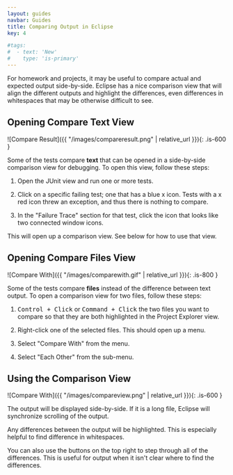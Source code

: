 ```yaml
---
layout: guides
navbar: Guides
title: Comparing Output in Eclipse
key: 4

#tags:
#  - text: 'New'
#    type: 'is-primary'
---
```


For homework and projects, it may be useful to compare actual and expected output side-by-side. Eclipse has a nice comparison view that will align the different outputs and highlight the differences, even differences in whitespaces that may be otherwise difficult to see.

## Opening Compare Text View

![Compare Result]({{ "/images/compareresult.png" | relative_url }}){: .is-600 }


Some of the tests compare **text** that can be opened in a side-by-side comparison view for debugging. To open this view, follow these steps:

  1. Open the JUnit view and run one or more tests.

  1. Click on a specific failing test; one that has a <i class="fas fa-times-square" style="color:#4A6595;"></i> blue x icon. Tests with a <i class="fas fa-times-square" style="color:#8C4641;"></i> x red icon threw an exception, and thus there is nothing to compare.

  2. In the "Failure Trace" section for that test, click the icon that looks like two connected <i class="far fa-window-maximize"></i> window icons.

This will open up a comparison view. See below for how to use that view.

## Opening Compare Files View

![Compare With]({{ "/images/comparewith.gif" | relative_url }}){: .is-800 }

Some of the tests compare **files** instead of the difference between text output. To open a comparison view for two files, follow these steps:

  1. <kbd>Control + Click</kbd> or <kbd>Command + Click</kbd> the two files you want to compare so that they are both highlighted in the Project Explorer view.

  2. Right-click one of the selected files. This should open up a menu.

  3. Select "Compare With" from the menu.

  4. Select "Each Other" from the sub-menu.

## Using the Comparison View

![Compare With]({{ "/images/compareview.png" | relative_url }}){: .is-600 }

The output will be displayed side-by-side. If it is a long file, Eclipse will synchronize scrolling of the output.

Any differences between the output will be highlighted. This is especially helpful to find difference in whitespaces.

You can also use the buttons on the top right to step through all of the differences. This is useful for output when it isn't clear where to find the differences.
